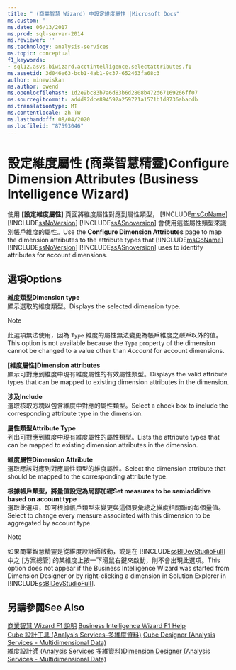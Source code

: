 ```yaml
---
title: " (商業智慧 Wizard) 中設定維度屬性 |Microsoft Docs"
ms.custom: ''
ms.date: 06/13/2017
ms.prod: sql-server-2014
ms.reviewer: ''
ms.technology: analysis-services
ms.topic: conceptual
f1_keywords:
- sql12.asvs.biwizard.acctintelligence.selectattributes.f1
ms.assetid: 3d046e63-bcb1-4ab1-9c37-652463fa68c3
author: minewiskan
ms.author: owend
ms.openlocfilehash: 1d2e9bc83b7a6d83b6d2808b472d67169266ff07
ms.sourcegitcommit: ad4d92dce894592a259721a1571b1d8736abacdb
ms.translationtype: MT
ms.contentlocale: zh-TW
ms.lasthandoff: 08/04/2020
ms.locfileid: "87593046"
---
```

# <a name="configure-dimension-attributes-business-intelligence-wizard"></a><span data-ttu-id="3b787-102">設定維度屬性 (商業智慧精靈)</span><span class="sxs-lookup"><span data-stu-id="3b787-102">Configure Dimension Attributes (Business Intelligence Wizard)</span></span>
  <span data-ttu-id="3b787-103">使用 **[設定維度屬性]** 頁面將維度屬性對應到屬性類型， [!INCLUDE[msCoName](../includes/msconame-md.md)] [!INCLUDE[ssNoVersion](../includes/ssnoversion-md.md)] [!INCLUDE[ssASnoversion](../includes/ssasnoversion-md.md)] 會使用這些屬性類型來識別帳戶維度的屬性。</span><span class="sxs-lookup"><span data-stu-id="3b787-103">Use the **Configure Dimension Attributes** page to map the dimension attributes to the attribute types that [!INCLUDE[msCoName](../includes/msconame-md.md)] [!INCLUDE[ssNoVersion](../includes/ssnoversion-md.md)] [!INCLUDE[ssASnoversion](../includes/ssasnoversion-md.md)] uses to identify attributes for account dimensions.</span></span>  
  
## <a name="options"></a><span data-ttu-id="3b787-104">選項</span><span class="sxs-lookup"><span data-stu-id="3b787-104">Options</span></span>  
 <span data-ttu-id="3b787-105">**維度類型**</span><span class="sxs-lookup"><span data-stu-id="3b787-105">**Dimension type**</span></span>  
 <span data-ttu-id="3b787-106">顯示選取的維度類型。</span><span class="sxs-lookup"><span data-stu-id="3b787-106">Displays the selected dimension type.</span></span>  
  
> [!NOTE]  
>  <span data-ttu-id="3b787-107">此選項無法使用，因為 `Type` 維度的屬性無法變更為帳戶維度之*帳戶*以外的值。</span><span class="sxs-lookup"><span data-stu-id="3b787-107">This option is not available because the `Type` property of the dimension cannot be changed to a value other than *Account* for account dimensions.</span></span>  
  
 <span data-ttu-id="3b787-108">**[維度屬性]**</span><span class="sxs-lookup"><span data-stu-id="3b787-108">**Dimension attributes**</span></span>  
 <span data-ttu-id="3b787-109">顯示可對應到維度中現有維度屬性的有效屬性類型。</span><span class="sxs-lookup"><span data-stu-id="3b787-109">Displays the valid attribute types that can be mapped to existing dimension attributes in the dimension.</span></span>  
  
 <span data-ttu-id="3b787-110">**涉及**</span><span class="sxs-lookup"><span data-stu-id="3b787-110">**Include**</span></span>  
 <span data-ttu-id="3b787-111">選取核取方塊以包含維度中對應的屬性類型。</span><span class="sxs-lookup"><span data-stu-id="3b787-111">Select a check box to include the corresponding attribute type in the dimension.</span></span>  
  
 <span data-ttu-id="3b787-112">**屬性類型**</span><span class="sxs-lookup"><span data-stu-id="3b787-112">**Attribute Type**</span></span>  
 <span data-ttu-id="3b787-113">列出可對應到維度中現有維度屬性的屬性類型。</span><span class="sxs-lookup"><span data-stu-id="3b787-113">Lists the attribute types that can be mapped to existing dimension attributes in the dimension.</span></span>  
  
 <span data-ttu-id="3b787-114">**維度屬性**</span><span class="sxs-lookup"><span data-stu-id="3b787-114">**Dimension Attribute**</span></span>  
 <span data-ttu-id="3b787-115">選取應該對應到對應屬性類型的維度屬性。</span><span class="sxs-lookup"><span data-stu-id="3b787-115">Select the dimension attribute that should be mapped to the corresponding attribute type.</span></span>  
  
 <span data-ttu-id="3b787-116">**根據帳戶類型，將量值設定為局部加總**</span><span class="sxs-lookup"><span data-stu-id="3b787-116">**Set measures to be semiadditive based on account type**</span></span>  
 <span data-ttu-id="3b787-117">選取此選項，即可根據帳戶類型來變更與這個要彙總之維度相關聯的每個量值。</span><span class="sxs-lookup"><span data-stu-id="3b787-117">Select to change every measure associated with this dimension to be aggregated by account type.</span></span>  
  
> [!NOTE]  
>  <span data-ttu-id="3b787-118">如果商業智慧精靈是從維度設計師啟動，或是在 [!INCLUDE[ssBIDevStudioFull](../includes/ssbidevstudiofull-md.md)]中之 [方案總管] 的某維度上按一下滑鼠右鍵來啟動，則不會出現此選項。</span><span class="sxs-lookup"><span data-stu-id="3b787-118">This option does not appear if the Business Intelligence Wizard was started from Dimension Designer or by right-clicking a dimension in Solution Explorer in [!INCLUDE[ssBIDevStudioFull](../includes/ssbidevstudiofull-md.md)].</span></span>  
  
## <a name="see-also"></a><span data-ttu-id="3b787-119">另請參閱</span><span class="sxs-lookup"><span data-stu-id="3b787-119">See Also</span></span>  
 <span data-ttu-id="3b787-120">[商業智慧 Wizard F1 說明](business-intelligence-wizard-f1-help.md) </span><span class="sxs-lookup"><span data-stu-id="3b787-120">[Business Intelligence Wizard F1 Help](business-intelligence-wizard-f1-help.md) </span></span>  
 <span data-ttu-id="3b787-121">[Cube 設計工具 &#40;Analysis Services-多維度資料&#41;](cube-designer-analysis-services-multidimensional-data.md) </span><span class="sxs-lookup"><span data-stu-id="3b787-121">[Cube Designer &#40;Analysis Services - Multidimensional Data&#41;](cube-designer-analysis-services-multidimensional-data.md) </span></span>  
 [<span data-ttu-id="3b787-122">維度設計師 &#40;Analysis Services 多維資料&#41;</span><span class="sxs-lookup"><span data-stu-id="3b787-122">Dimension Designer &#40;Analysis Services - Multidimensional Data&#41;</span></span>](dimension-designer-analysis-services-multidimensional-data.md)  
  
  
